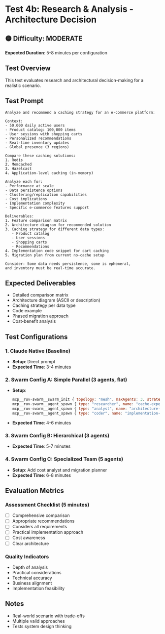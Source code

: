 # Test 4b: Research & Analysis - Architecture Decision

## 🟡 Difficulty: MODERATE
**Expected Duration**: 5-8 minutes per configuration

## Test Overview
This test evaluates research and architectural decision-making for a realistic scenario.

## Test Prompt
```
Analyze and recommend a caching strategy for an e-commerce platform:

Context:
- 50,000 daily active users
- Product catalog: 100,000 items
- User sessions with shopping carts
- Personalized recommendations
- Real-time inventory updates
- Global presence (3 regions)

Compare these caching solutions:
1. Redis
2. Memcached
3. Hazelcast
4. Application-level caching (in-memory)

Analyze each for:
- Performance at scale
- Data persistence options
- Clustering/replication capabilities
- Cost implications
- Implementation complexity
- Specific e-commerce features support

Deliverables:
1. Feature comparison matrix
2. Architecture diagram for recommended solution
3. Caching strategy for different data types:
   - Product catalog
   - User sessions
   - Shopping carts
   - Recommendations
4. Implementation code snippet for cart caching
5. Migration plan from current no-cache setup

Consider: Some data needs persistence, some is ephemeral, 
and inventory must be real-time accurate.
```

## Expected Deliverables
- Detailed comparison matrix
- Architecture diagram (ASCII or description)
- Caching strategy per data type
- Code example
- Phased migration approach
- Cost-benefit analysis

## Test Configurations

### 1. Claude Native (Baseline)
- **Setup**: Direct prompt
- **Expected Time**: 3-4 minutes

### 2. Swarm Config A: Simple Parallel (3 agents, flat)
- **Setup**: 
  ```javascript
  mcp__ruv-swarm__swarm_init { topology: "mesh", maxAgents: 3, strategy: "balanced" }
  mcp__ruv-swarm__agent_spawn { type: "researcher", name: "cache-expert" }
  mcp__ruv-swarm__agent_spawn { type: "analyst", name: "architecture-designer" }
  mcp__ruv-swarm__agent_spawn { type: "coder", name: "implementation-specialist" }
  ```
- **Expected Time**: 4-6 minutes

### 3. Swarm Config B: Hierarchical (3 agents)
- **Expected Time**: 5-7 minutes

### 4. Swarm Config C: Specialized Team (5 agents)
- **Setup**: Add cost analyst and migration planner
- **Expected Time**: 6-8 minutes

## Evaluation Metrics

### Assessment Checklist (5 minutes)
- [ ] Comprehensive comparison
- [ ] Appropriate recommendations
- [ ] Considers all requirements
- [ ] Practical implementation approach
- [ ] Cost awareness
- [ ] Clear architecture

### Quality Indicators
- Depth of analysis
- Practical considerations
- Technical accuracy
- Business alignment
- Implementation feasibility

## Notes
- Real-world scenario with trade-offs
- Multiple valid approaches
- Tests system design thinking